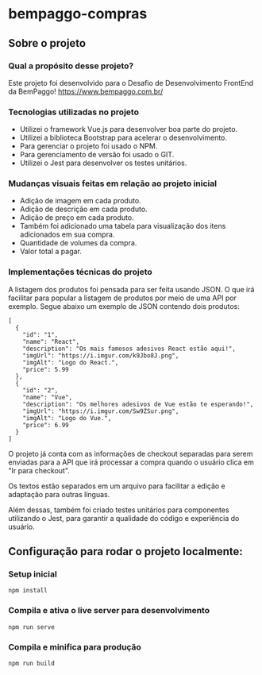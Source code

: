 # bempaggo-compras

## Sobre o projeto

### Qual a propósito desse projeto?

Este projeto foi desenvolvido para o Desafio de Desenvolvimento FrontEnd da BemPaggo! https://www.bempaggo.com.br/

### Tecnologias utilizadas no projeto

* Utilizei o framework Vue.js para desenvolver boa parte do projeto.
* Utilizei a biblioteca Bootstrap para acelerar o desenvolvimento.
* Para gerenciar o projeto foi usado o NPM.
* Para gerenciamento de versão foi usado o GIT.
* Utilizei o Jest para desenvolver os testes unitários.

### Mudanças visuais feitas em relação ao projeto inicial

* Adição de imagem em cada produto.
* Adição de descrição em cada produto.
* Adição de preço em cada produto.
* Também foi adicionado uma tabela para visualização dos itens adicionados em sua compra.
* Quantidade de volumes da compra.
* Valor total a pagar.

### Implementações técnicas do projeto

A listagem dos produtos foi pensada para ser feita usando JSON. O que irá facilitar para popular a listagem de produtos por meio de uma API por exemplo.
Segue abaixo um exemplo de JSON contendo dois produtos:

```
[
  {
    "id": "1",
    "name": "React",
    "description": "Os mais famosos adesivos React estão aqui!",
    "imgUrl": "https://i.imgur.com/k9Jbo8J.png",
    "imgAlt": "Logo do React.",
    "price": 5.99
  },
  {
    "id": "2",
    "name": "Vue",
    "description": "Os melhores adesivos de Vue estão te esperando!",
    "imgUrl": "https://i.imgur.com/Sw9ZSur.png",
    "imgAlt": "Logo do Vue.",
    "price": 6.99
  }
]
```

O projeto já conta com as informações de checkout separadas para serem enviadas para a API que irá processar a compra quando o usuário clica em "Ir para checkout".

Os textos estão separados em um arquivo para facilitar a edição e adaptação para outras línguas.

Além dessas, também foi criado testes unitários para componentes utilizando o Jest, para garantir a qualidade do código e experiência do usuário.

## Configuração para rodar o projeto localmente:

### Setup inicial
```
npm install
```

### Compila e ativa o live server para desenvolvimento
```
npm run serve
```

### Compila e minifica para produção
```
npm run build
```
